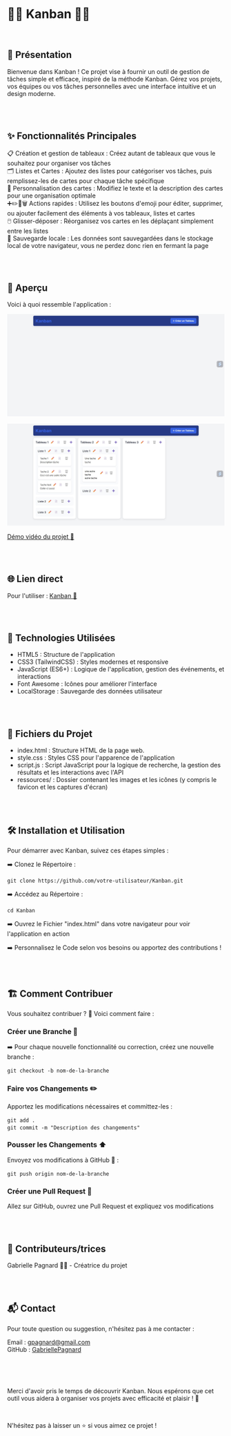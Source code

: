 # 🎯📝 Kanban 📝🎯

<br>

## 📜 Présentation    

Bienvenue dans Kanban ! Ce projet vise à fournir un outil de gestion de tâches simple et efficace, inspiré de la méthode Kanban. Gérez vos projets, vos équipes ou vos tâches personnelles avec une interface intuitive et un design moderne.   

<br>
<br>

## ✨ Fonctionnalités Principales   

📋 Création et gestion de tableaux : Créez autant de tableaux que vous le souhaitez pour organiser vos tâches   
🗂️ Listes et Cartes : Ajoutez des listes pour catégoriser vos tâches, puis remplissez-les de cartes pour chaque tâche spécifique   
🎨 Personnalisation des cartes : Modifiez le texte et la description des cartes pour une organisation optimale   
➕✏️📄🗑️ Actions rapides : Utilisez les boutons d'emoji pour éditer, supprimer, ou ajouter facilement des éléments à vos tableaux, listes et cartes   
🖱️ Glisser-déposer : Réorganisez vos cartes en les déplaçant simplement entre les listes   
💾 Sauvegarde locale : Les données sont sauvegardées dans le stockage local de votre navigateur, vous ne perdez donc rien en fermant la page   

<br>
<br>

## 📸 Aperçu

Voici à quoi ressemble l'application :   

![screenshot démarrage](/ressources/screenshot_demarrage.jpg)   

![screenshot utilisation kanban](/ressources/screenshot_utilisation_kanban.jpg)   

[Démo vidéo du projet 🎥](https://www.youtube.com/watch?v=jUek3quRb5A)

<br>
<br>

## 🌐 Lien direct

Pour l'utiliser : [Kanban 📝](https://gabriellepagnard.github.io/Kanban/)   


<br>
<br>

## 🔧 Technologies Utilisées   

- HTML5 : Structure de l'application   
- CSS3 (TailwindCSS) : Styles modernes et responsive   
- JavaScript (ES6+) : Logique de l'application, gestion des événements, et interactions    
- Font Awesome : Icônes pour améliorer l'interface   
- LocalStorage : Sauvegarde des données utilisateur   

<br>
<br>

## 📂 Fichiers du Projet   

- index.html : Structure HTML de la page web.   
- style.css : Styles CSS pour l'apparence de l'application   
- script.js : Script JavaScript pour la logique de recherche, la gestion des résultats et les interactions avec l'API    
- ressources/ : Dossier contenant les images et les icônes (y compris le favicon et les captures d'écran)   

<br>
<br>


## 🛠️ Installation et Utilisation   

Pour démarrer avec Kanban, suivez ces étapes simples :   

➡️ Clonez le Répertoire :   

`git clone https://github.com/votre-utilisateur/Kanban.git`   

➡️ Accédez au Répertoire :   

`cd Kanban`   

➡️ Ouvrez le Fichier "index.html" dans votre navigateur pour voir l'application en action   

➡️ Personnalisez le Code selon vos besoins ou apportez des contributions !   

<br>
<br>


## 🏗️ Comment Contribuer

Vous souhaitez contribuer ? 🎉 Voici comment faire :   

### Créer une Branche 🌿

➡️ Pour chaque nouvelle fonctionnalité ou correction, créez une nouvelle branche :   

`git checkout -b nom-de-la-branche`   

### Faire vos Changements ✏️   

Apportez les modifications nécessaires et committez-les :   

`git add .`   
`git commit -m "Description des changements"`   

### Pousser les Changements ⬆️   

Envoyez vos modifications à GitHub 📨 :

`git push origin nom-de-la-branche`   

### Créer une Pull Request 🔄   

Allez sur GitHub, ouvrez une Pull Request et expliquez vos modifications   

<br>
<br>

## 🤝 Contributeurs/trices

Gabrielle Pagnard 🧑‍💻 - Créatrice du projet

<br>
<br>

## 📬 Contact

Pour toute question ou suggestion, n'hésitez pas à me contacter :   

Email : gpagnard@gmail.com   
GitHub : [GabriellePagnard](https://github.com/GabriellePagnard)     

<br>
<br>
<br>

Merci d'avoir pris le temps de découvrir Kanban. Nous espérons que cet outil vous aidera à organiser vos projets avec efficacité et plaisir ! 🎉   

<br>

N'hésitez pas à laisser un ⭐ si vous aimez ce projet !   